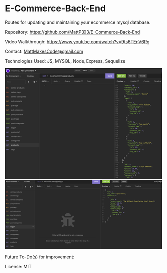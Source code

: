 # E-Commerce-Back-End

Routes for updating and maintaining your ecommerce mysql database.

Repository: https://github.com/MattP303/E-Commerce-Back-End

Video Walkthrough: https://www.youtube.com/watch?v=9ts6TEnV6Rg

Contact: MattMakesCode@gmail.com

Technologies Used: JS, MYSQL, Node, Express, Sequelize

![Routes](/Screen%20Shot%202022-05-27%20at%205.16.07%20PM.png)
![Routes](/Screen%20Shot%202022-05-27%20at%205.16.19%20PM.png)

Future To-Do(s) for improvement:

License: MIT
